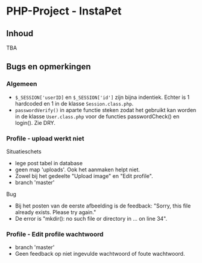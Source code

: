 # PHP-Project - InstaPet
## Inhoud
TBA
## Bugs en opmerkingen
### Algemeen
* `$_SESSION['userID]` en `$_SESSION['id']` zijn bijna indentiek. Echter is 1 hardcoded en 1 in de klasse `Session.class.php`.
* `passwordVerify()` in aparte functie steken zodat het gebruikt kan worden in de klasse `User.class.php` voor de functies passwordCheck() en login(). Zie DRY.
### Profile - upload werkt niet
Situatieschets
* lege post tabel in database
* geen map 'uploads'. Ook het aanmaken helpt niet.
* Zowel bij het gedeelte "Upload image" en "Edit profile".
* branch 'master'

Bug
* Bij het posten van de eerste afbeelding is de feedback: "Sorry, this file already exists. Please try again."
* De error is "mkdir(): no such file or directory in ... on line 34".

### Profile - Edit profile wachtwoord

* branch 'master'
* Geen feedback op niet ingevulde wachtwoord of foute wachtwoord.

